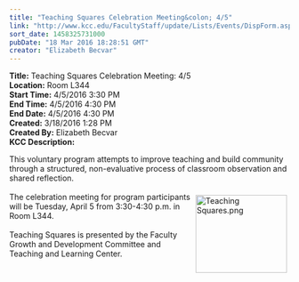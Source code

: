 ```yaml
---
title: "Teaching Squares Celebration Meeting&colon; 4/5"
link: "http://www.kcc.edu/FacultyStaff/update/Lists/Events/DispForm.aspx?ID=957"
sort_date: 1458325731000
pubDate: "18 Mar 2016 18:28:51 GMT"
creator: "Elizabeth Becvar"
---
```


<div><b>Title:</b> Teaching Squares Celebration Meeting: 4/5</div>
<div><b>Location:</b> Room L344</div>
<div><b>Start Time:</b> 4/5/2016 3:30 PM</div>
<div><b>End Time:</b> 4/5/2016 4:30 PM</div>
<div><b>End Date:</b> 4/5/2016 4:30 PM</div>
<div><b>Created:</b> 3/18/2016 1:28 PM</div>
<div><b>Created By:</b> Elizabeth Becvar</div>
<div><b>KCC Description:</b> <div class="ExternalClassD635FFA15A3A46BAB65850B9CF60E312"><p>​This voluntary program attempts to improve teaching and build community through a structured, non-evaluative process of classroom observation and shared reflection. <br /><br /><img width="323" height="276" alt="Teaching Squares.png" src="/FacultyStaff/update/Documents/Teaching%20Squares.png" style="height:140px;vertical-align:auto;float:right;margin:5px;width:164px" />The celebration meeting for program participants will be Tuesday, April 5 from 3:30-4:30 p.m. in Room L344.<br /><br />Teaching Squares is presented by the Faculty Growth and Development Committee and Teaching and Learning Center. <br /></p></div></div>
